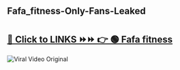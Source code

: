 
 ## Fafa_fitness-Only-Fans-Leaked

# <h2><a href="https://clipsfans.com/Fafa_fitness&ref=git">🔗 Click to LINKS ⏩⏩ 👉 🟢 Fafa fitness </a></h2>

<a href="https://clipsfans.com/Fafa_fitness&ref=git" rel="nofollow" data-target="animated-image.originalLink"><img src="https://i.ibb.co.com/xMMVF88/686577567.gif" alt="Viral Video Original" style="max-width: 100%; display: inline-block;" data-target="animated-image.originalImage"></a>

